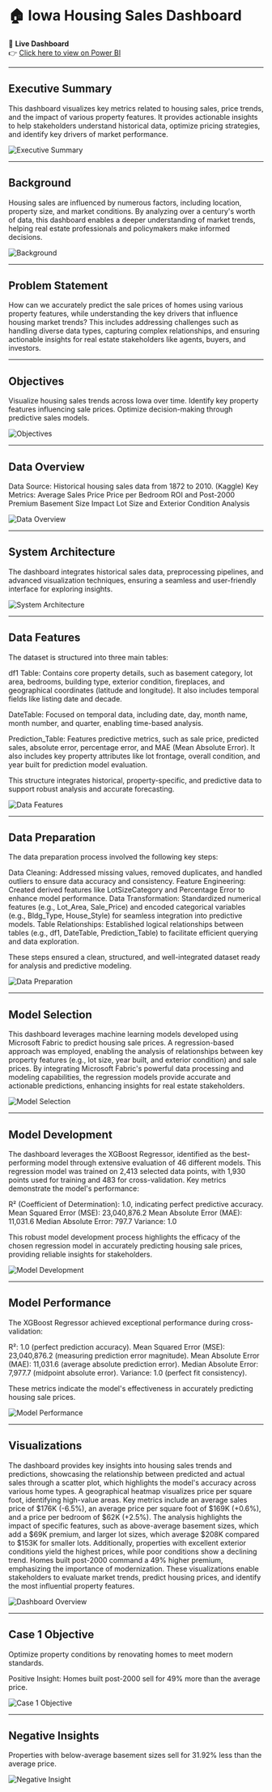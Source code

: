 # 🏠 Iowa Housing Sales Dashboard

🔗 **Live Dashboard**  
👉 [Click here to view on Power BI](https://app.powerbi.com/view?r=eyJrIjoiMmEwM2VkOTQtODY3My00NmQxLTgzMGEtMTVjNTM5YmY0ZjlkIiwidCI6ImYxYWQ2ODFmLTZmNjItNDNhOS04MjQxLTA3MDMxNjBlMTM0OCIsImMiOjN9)

---

## Executive Summary

This dashboard visualizes key metrics related to housing sales, price trends, and the impact of various property features. It provides actionable insights to help stakeholders understand historical data, optimize pricing strategies, and identify key drivers of market performance.

![Executive Summary](executive%20summary.png)


---

## Background

Housing sales are influenced by numerous factors, including location, property size, and market conditions. By analyzing over a century's worth of data, this dashboard enables a deeper understanding of market trends, helping real estate professionals and policymakers make informed decisions.

![Background](background.png)

---

## Problem Statement

How can we accurately predict the sale prices of homes using various property features, while understanding the key drivers that influence housing market trends? This includes addressing challenges such as handling diverse data types, capturing complex relationships, and ensuring actionable insights for real estate stakeholders like agents, buyers, and investors.

---

## Objectives

Visualize housing sales trends across Iowa over time.
Identify key property features influencing sale prices.
Optimize decision-making through predictive sales models.

![Objectives](objectives.png)

---

## Data Overview

Data Source:
Historical housing sales data from 1872 to 2010. (Kaggle)
Key Metrics:
Average Sales Price
Price per Bedroom
ROI and Post-2000 Premium
Basement Size Impact
Lot Size and Exterior Condition Analysis

![Data Overview](data%20overview.png)


---

## System Architecture

The dashboard integrates historical sales data, preprocessing pipelines, and advanced visualization techniques, ensuring a seamless and user-friendly interface for exploring insights.

![System Architecture](system%20architecture.png)

---

## Data Features

The dataset is structured into three main tables:

df1 Table: Contains core property details, such as basement category, lot area, bedrooms, building type, exterior condition, fireplaces, and geographical coordinates (latitude and longitude). It also includes temporal fields like listing date and decade.

DateTable: Focused on temporal data, including date, day, month name, month number, and quarter, enabling time-based analysis.

Prediction_Table: Features predictive metrics, such as sale price, predicted sales, absolute error, percentage error, and MAE (Mean Absolute Error). It also includes key property attributes like lot frontage, overall condition, and year built for prediction model evaluation.

This structure integrates historical, property-specific, and predictive data to support robust analysis and accurate forecasting.

![Data Features](data%20features.png)

---

## Data Preparation

The data preparation process involved the following key steps:

Data Cleaning: Addressed missing values, removed duplicates, and handled outliers to ensure data accuracy and consistency.
Feature Engineering: Created derived features like LotSizeCategory and Percentage Error to enhance model performance.
Data Transformation: Standardized numerical features (e.g., Lot_Area, Sale_Price) and encoded categorical variables (e.g., Bldg_Type, House_Style) for seamless integration into predictive models.
Table Relationships: Established logical relationships between tables (e.g., df1, DateTable, Prediction_Table) to facilitate efficient querying and data exploration.

These steps ensured a clean, structured, and well-integrated dataset ready for analysis and predictive modeling.

![Data Preparation](data%20preparation.png)

---

## Model Selection

This dashboard leverages machine learning models developed using Microsoft Fabric to predict housing sale prices. A regression-based approach was employed, enabling the analysis of relationships between key property features (e.g., lot size, year built, and exterior condition) and sale prices. By integrating Microsoft Fabric's powerful data processing and modeling capabilities, the regression models provide accurate and actionable predictions, enhancing insights for real estate stakeholders.

![Model Selection](Model%20Selection.png)

---

## Model Development

The dashboard leverages the XGBoost Regressor, identified as the best-performing model through extensive evaluation of 46 different models. This regression model was trained on 2,413 selected data points, with 1,930 points used for training and 483 for cross-validation. Key metrics demonstrate the model's performance:

R² (Coefficient of Determination): 1.0, indicating perfect predictive accuracy.
Mean Squared Error (MSE): 23,040,876.2
Mean Absolute Error (MAE): 11,031.6
Median Absolute Error: 797.7
Variance: 1.0

This robust model development process highlights the efficacy of the chosen regression model in accurately predicting housing sale prices, providing reliable insights for stakeholders.

![Model Development](Model%20development.png)

---

## Model Performance

The XGBoost Regressor achieved exceptional performance during cross-validation:

R²: 1.0 (perfect prediction accuracy).
Mean Squared Error (MSE): 23,040,876.2 (measuring prediction error magnitude).
Mean Absolute Error (MAE): 11,031.6 (average absolute prediction error).
Median Absolute Error: 7,977.7 (midpoint absolute error).
Variance: 1.0 (perfect fit consistency).

These metrics indicate the model's effectiveness in accurately predicting housing sale prices.

![Model Performance](model%20performance.png)

---

## Visualizations

The dashboard provides key insights into housing sales trends and predictions, showcasing the relationship between predicted and actual sales through a scatter plot, which highlights the model's accuracy across various home types. A geographical heatmap visualizes price per square foot, identifying high-value areas. Key metrics include an average sales price of $176K (-6.5%), an average price per square foot of $169K (+0.6%), and a price per bedroom of $62K (+2.5%). The analysis highlights the impact of specific features, such as above-average basement sizes, which add a $69K premium, and larger lot sizes, which average $208K compared to $153K for smaller lots. Additionally, properties with excellent exterior conditions yield the highest prices, while poor conditions show a declining trend. Homes built post-2000 command a 49% higher premium, emphasizing the importance of modernization. These visualizations enable stakeholders to evaluate market trends, predict housing prices, and identify the most influential property features. 

![Dashboard Overview](Dashboard%20overview.png)

---

## Case 1 Objective

Optimize property conditions by renovating homes to meet modern standards.

Positive Insight: Homes built post-2000 sell for 49% more than the average price.

![Case 1 Objective](case%201%20objective.png)

---

## Negative Insights

Properties with below-average basement sizes sell for 31.92% less than the average price.

![Negative Insight](negative%20insight.png)








